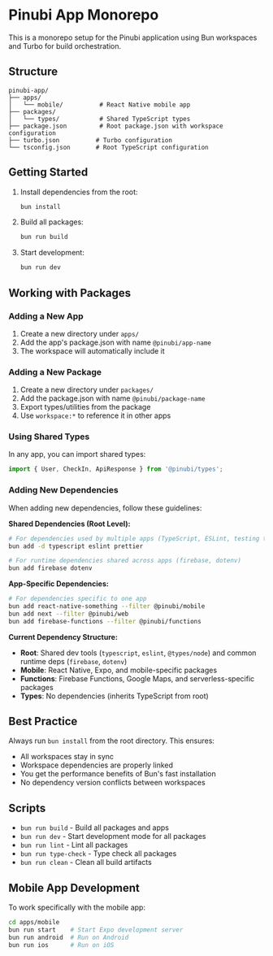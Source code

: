 # Pinubi App Monorepo

This is a monorepo setup for the Pinubi application using Bun workspaces and Turbo for build orchestration.

## Structure

```
pinubi-app/
├── apps/
│   └── mobile/          # React Native mobile app
├── packages/
│   └── types/           # Shared TypeScript types
├── package.json         # Root package.json with workspace configuration
├── turbo.json          # Turbo configuration
└── tsconfig.json       # Root TypeScript configuration
```

## Getting Started

1. Install dependencies from the root:
   ```bash
   bun install
   ```

2. Build all packages:
   ```bash
   bun run build
   ```

3. Start development:
   ```bash
   bun run dev
   ```

## Working with Packages

### Adding a New App

1. Create a new directory under `apps/`
2. Add the app's package.json with name `@pinubi/app-name`
3. The workspace will automatically include it

### Adding a New Package

1. Create a new directory under `packages/`
2. Add the package.json with name `@pinubi/package-name`
3. Export types/utilities from the package
4. Use `workspace:*` to reference it in other apps

### Using Shared Types

In any app, you can import shared types:

```typescript
import { User, CheckIn, ApiResponse } from '@pinubi/types';
```

### Adding New Dependencies

When adding new dependencies, follow these guidelines:

**Shared Dependencies (Root Level):**
```bash
# For dependencies used by multiple apps (TypeScript, ESLint, testing tools)
bun add -d typescript eslint prettier

# For runtime dependencies shared across apps (firebase, dotenv)
bun add firebase dotenv
```

**App-Specific Dependencies:**
```bash
# For dependencies specific to one app
bun add react-native-something --filter @pinubi/mobile
bun add next --filter @pinubi/web
bun add firebase-functions --filter @pinubi/functions
```

**Current Dependency Structure:**
- **Root**: Shared dev tools (`typescript`, `eslint`, `@types/node`) and common runtime deps (`firebase`, `dotenv`)
- **Mobile**: React Native, Expo, and mobile-specific packages
- **Functions**: Firebase Functions, Google Maps, and serverless-specific packages
- **Types**: No dependencies (inherits TypeScript from root)

## Best Practice
Always run `bun install` from the root directory. This ensures:
- All workspaces stay in sync
- Workspace dependencies are properly linked
- You get the performance benefits of Bun's fast installation
- No dependency version conflicts between workspaces

## Scripts

- `bun run build` - Build all packages and apps
- `bun run dev` - Start development mode for all packages
- `bun run lint` - Lint all packages
- `bun run type-check` - Type check all packages
- `bun run clean` - Clean all build artifacts

## Mobile App Development

To work specifically with the mobile app:

```bash
cd apps/mobile
bun run start    # Start Expo development server
bun run android  # Run on Android
bun run ios      # Run on iOS
```
